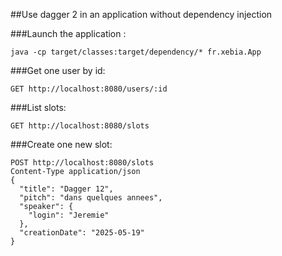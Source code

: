 ##Use dagger 2 in an application without dependency injection

###Launch the application : 
```
java -cp target/classes:target/dependency/* fr.xebia.App
```

###Get one user by id: 
```
GET http://localhost:8080/users/:id
```

###List slots:
```
GET http://localhost:8080/slots
```

###Create one new slot:
```
POST http://localhost:8080/slots 
Content-Type application/json
{
  "title": "Dagger 12",
  "pitch": "dans quelques annees",
  "speaker": {
    "login": "Jeremie"
  },
  "creationDate": "2025-05-19"
}
```
